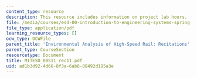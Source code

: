 ```yaml
---
content_type: resource
description: This resource includes information on project lab hours.
file: /media/courses/esd-00-introduction-to-engineering-systems-spring-2011/ad1b3d924d668f3a6ab888492d185a3e_MITESD_00S11_rec11.pdf
file_type: application/pdf
learning_resource_types: []
ocw_type: OCWFile
parent_title: 'Environmental Analysis of High-Speed Rail: Recitations'
parent_type: CourseSection
resourcetype: Document
title: MITESD_00S11_rec11.pdf
uid: ad1b3d92-4d66-8f3a-6ab8-88492d185a3e
---
```

